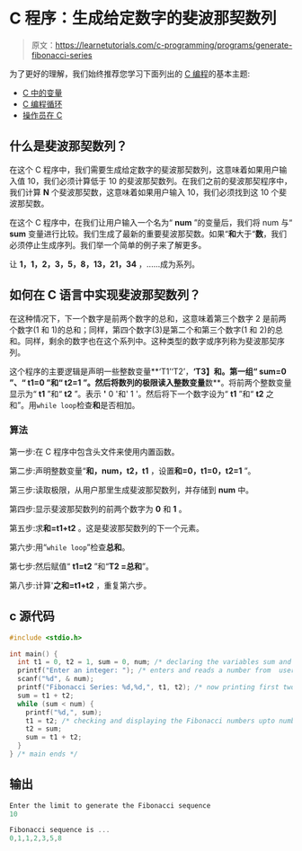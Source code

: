 # C 程序：生成给定数字的斐波那契数列

> 原文：<https://learnetutorials.com/c-programming/programs/generate-fibonacci-series>

为了更好的理解，我们始终推荐您学习下面列出的 [C 编程](../ "C programming")的基本主题:

*   [C 中的变量](../../c-programming/variables)
*   [C 编程循环](../../c-programming/loops "C programming loops")
*   [操作员在 C](../../c-programming/operators)

## 什么是斐波那契数列？

在这个 C 程序中，我们需要生成给定数字的斐波那契数列，这意味着如果用户输入值 10，我们必须计算低于 10 的斐波那契数列。在我们之前的斐波那契程序中，我们计算 **N** 个斐波那契数，这意味着如果用户输入 10，我们必须找到这 10 个斐波那契数。

在这个 C 程序中，在我们让用户输入一个名为“ **num** ”的变量后，我们将 num 与“ **sum** 变量进行比较。我们生成了最新的重要斐波那契数。如果“**和**大于“**数**，我们必须停止生成序列。我们举一个简单的例子来了解更多。

让 **1，1，2，3，5，8，13，21，34** ，......成为系列。

## 如何在 C 语言中实现斐波那契数列？

在这种情况下，下一个数字是前两个数字的总和，这意味着第三个数字 2 是前两个数字(1 和 1)的总和；同样，第四个数字(3)是第二个和第三个数字(1 和 2)的总和。同样，剩余的数字也在这个系列中。这种类型的数字或序列称为斐波那契序列。

这个程序的主要逻辑是声明一些整数变量**‘T1’‘T2’，**‘T3】和。第一组“ **sum=0** ”、“ **t1=0** ”和“ **t2=1** ”。然后将数列的极限读入整数变量**数**。将前两个整数变量显示为“ **t1** ”和“ **t2** ”。表示 **'** 0 '和' 1 '。然后将下一个数字设为“ **t1** ”和“ **t2** 之和”。用`while loop`检查**和**是否相加。

### 算法

第一步:在 C 程序中包含头文件来使用内置函数。

第二步:声明整数变量“**和，num，t2，t1** ，设置**和=0，t1=0，t2=1** ”。

第三步:读取极限，从用户那里生成斐波那契数列，并存储到 **num** 中。

第四步:显示斐波那契数列的前两个数字为 **0** 和 **1** 。

第五步:求**和=t1+t2** 。这是斐波那契数列的下一个元素。

第六步:用“`while loop`”检查**总和**。

第七步:然后赋值“ **t1=t2** ”和“**T2 =总和**”。

第八步:计算'**之和=t1+t2** ，重复第六步。

## c 源代码

```c
#include <stdio.h>

int main() {
  int t1 = 0, t2 = 1, sum = 0, num; /* declaring the variables sum and num */
  printf("Enter an integer: "); /* enters and reads a number from  user */
  scanf("%d", & num);
  printf("Fibonacci Series: %d,%d,", t1, t2); /* now printing first two numbers in Fibonacci series */
  sum = t1 + t2;
  while (sum < num) {
    printf("%d,", sum);
    t1 = t2; /* checking and displaying the Fibonacci numbers upto number user inputs */
    t2 = sum;
    sum = t1 + t2;
  }
} /* main ends */

```

## 输出

```c
Enter the limit to generate the Fibonacci sequence
10

Fibonacci sequence is ...
0,1,1,2,3,5,8 
```